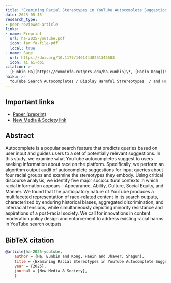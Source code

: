 ```yaml
---
title: "Examining Racial Stereotypes in YouTube Autocomplete Suggestions"
date: 2025-05-15
research_type: 
- peer-reviewed-article
links:
- name: Preprint
  url: ha-2025-youtube.pdf
  icon: far fa-file-pdf
  local: true       
- name: Sage 
  url: https://doi.org/10.1177/14614448251346503    
  icon: ai ai-doi
citation: >-
  [Eunbin Ha](https://comminfo.rutgers.edu/ha-eunbin)\*, [Haein Kong](https://haeinkong.github.io)\*, and **Shagun Jhaver** (2025), “Examining Racial Stereotypes in YouTube Autocomplete Suggestions,” (\* equal contribution) *New Media & Society.* DOI: [`10.1177/14614448251346503`](https://doi.org/10.1177/14614448251346503)
haiku: >-
  YouTube Search Autocompletes / Display Harmful Strereotypes  / and Hegemonic Counter-struggles
---
```


## Important links

- [Paper (preprint)](ha-2025-youtube.pdf)
- [New Media & Society link](https://doi.org/10.1177/14614448251346503)

## Abstract

Autocomplete is a popular search feature that predicts queries based on user input and guides users to a set of potentially relevant suggestions. In this study, we examine what YouTube autocompletes suggest to users seeking information about race on the platform. Specifically, we perform an algorithm output audit of autocomplete suggestions for input queries about four racial groups and examine the stereotypes they embody. Using critical discourse analysis, we identify five major sociocultural contexts in which racial information appears—Appearance, Ability, Culture, Social Equity, and Manner. We found that the participatory nature of YouTube produces a multifaceted representation of race-related content in its search outputs, characterized by enduring historical biases, aggregated discrimination, and interracial tensions, while simultaneously depicting minority resistance and aspirations of a post-racial society. We call for innovations in content moderation policy design and enforcement to address existing racial harms in YouTube search outputs.

## BibTeX citation

```bibtex
@article{ha-2025-youtube,
    author = {Ha, Eunbin and Kong, Haein and Jhaver, Shagun}, 
    title = {Examining Racial Stereotypes in YouTube Autocomplete Suggestions}, 
    year = {2025}, 
    journal = {New Media & Society}, 
    }
```